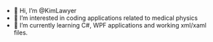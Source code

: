- 👋 Hi, I’m @KimLawyer
- 👀 I’m interested in coding applications related to medical physics
- 🌱 I’m currently learning C#, WPF applications and working xml/xaml files.

<!---
KimLawyer/KimLawyer is a ✨ special ✨ repository because its `README.md` (this file) appears on your GitHub profile.
You can click the Preview link to take a look at your changes.
--->

